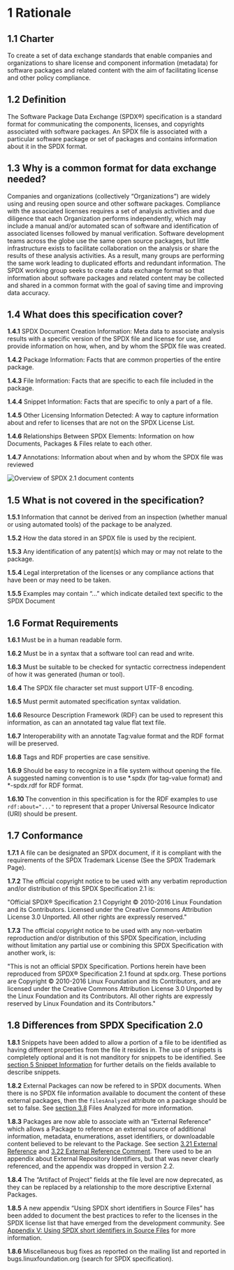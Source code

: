 # 1 Rationale

## 1.1 Charter <a name="1.1"></a>

To create a set of data exchange standards that enable companies and organizations to share license and component information (metadata) for software packages and related content with the aim of facilitating license and other policy compliance.

## 1.2 Definition <a name="1.2"></a>

The Software Package Data Exchange (SPDX®) specification is a standard format for communicating the components, licenses, and copyrights associated with software packages. An SPDX file is associated with a particular software package or set of packages and contains information about it in the SPDX format.

## 1.3 Why is a common format for data exchange needed? <a name="1.3"></a>

Companies and organizations (collectively “Organizations”) are widely using and reusing open source and other software packages. Compliance with the associated licenses requires a set of analysis activities and due diligence that each Organization performs independently, which may include a manual and/or automated scan of software and identification of associated licenses followed by manual verification. Software development teams across the globe use the same open source packages, but little infrastructure exists to facilitate collaboration on the analysis or share the results of these analysis activities. As a result, many groups are performing the same work leading to duplicated efforts and redundant information. The SPDX working group seeks to create a data exchange format so that information about software packages and related content may be collected and shared in a common format with the goal of saving time and improving data accuracy.

## 1.4 What does this specification cover? <a name="1.4"></a>

**1.4.1** SPDX Document Creation Information: Meta data to associate analysis results with a specific version of the SPDX file and license for use, and provide information on how, when, and by whom the SPDX file was created.

**1.4.2** Package Information: Facts that are common properties of the entire package.

**1.4.3** File Information: Facts that are specific to each file included in the package.

**1.4.4** Snippet Information: Facts that are specific to only a part of a file.

**1.4.5** Other Licensing Information Detected: A way to capture information about and refer to licenses that are not on the SPDX License List.

**1.4.6** Relationships Between SPDX Elements: Information on how Documents, Packages & Files relate to each other.

**1.4.7** Annotations: Information about when and by whom the SPDX file was reviewed

![Overview of SPDX 2.1 document contents](../img/spdx-2.1-document.png)

## 1.5 What is not covered in the specification? <a name="1.5"></a>

**1.5.1** Information that cannot be derived from an inspection (whether manual or using automated tools) of the package to be analyzed.

**1.5.2** How the data stored in an SPDX file is used by the recipient.

**1.5.3** Any identification of any patent(s) which may or may not relate to the package.

**1.5.4** Legal interpretation of the licenses or any compliance actions that have been or may need to be taken.

**1.5.5** Examples may contain “...” which indicate detailed text specific to the SPDX Document

## 1.6 Format Requirements <a name="1.6"></a>

**1.6.1** Must be in a human readable form.

**1.6.2** Must be in a syntax that a software tool can read and write.

**1.6.3** Must be suitable to be checked for syntactic correctness independent of how it was generated (human or tool).

**1.6.4** The SPDX file character set must support UTF-8 encoding.

**1.6.5** Must permit automated specification syntax validation.

**1.6.6** Resource Description Framework (RDF) can be used to represent this information, as can an annotated tag value flat text file.

**1.6.7** Interoperability with an annotate Tag:value format and the RDF format will be preserved.

**1.6.8** Tags and RDF properties are case sensitive.

**1.6.9** Should be easy to recognize in a file system without opening the file. A suggested naming convention is to use \*.spdx (for tag-value format) and \*-spdx.rdf for RDF format.

**1.6.10** The convention in this specification is for the RDF examples to use `rdf:about="..."` to represent that a proper Universal Resource Indicator (URI) should be present.

## 1.7 Conformance <a name="1.7"></a>

**1.7.1** A file can be designated an SPDX document, if it is compliant with the requirements of the SPDX Trademark License (See the SPDX Trademark Page).

**1.7.2** The official copyright notice to be used with any verbatim reproduction and/or distribution of this SPDX Specification 2.1 is:

"Official SPDX® Specification 2.1 Copyright © 2010-2016 Linux Foundation and its Contributors. Licensed under the Creative Commons Attribution License 3.0 Unported. All other rights are expressly reserved."

**1.7.3** The official copyright notice to be used with any non-verbatim reproduction and/or distribution of this SPDX Specification, including without limitation any partial use or combining this SPDX Specification with another work, is:

"This is not an official SPDX Specification. Portions herein have been reproduced from SPDX® Specification 2.1 found at spdx.org. These portions are Copyright © 2010-2016 Linux Foundation and its Contributors, and are licensed under the Creative Commons Attribution License 3.0 Unported by the Linux Foundation and its Contributors. All other rights are expressly reserved by Linux Foundation and its Contributors."

## 1.8 Differences from SPDX Specification 2.0 <a name="1.8"></a>

**1.8.1** Snippets have been added to allow a portion of a file to be identified as having different properties from the file it resides in. The use of snippets is completely optional and it is not manditory for snippets to be identified. See [section 5 Snippet Information](./5-snippet-information.md) for further details on the fields available to describe snippets.

**1.8.2** External Packages can now be refered to in SPDX documents. When there is no SPDX file information available to document the content of these external packages, then the `filesAnalyzed` attribute on a package should be set to false. See [section 3.8](3-package-information.md#3.8) Files Analyzed for more information.

**1.8.3** Packages are now able to associate with an “External Reference” which allows a Package to reference an external source of additional information, metadata, enumerations, asset identifiers, or downloadable content believed to be relevant to the Package.
See section [3.21 External Reference](3-package-information.md#3.21) and [3.22 External Reference Comment](3-package-information.md#3.22).
There used to be an appendix about External Repository Identifiers, but that was never clearly referenced, and the appendix was dropped in version 2.2.

**1.8.4** The “Artifact of Project” fields at the file level are now deprecated, as they can be replaced by a relationship to the more descriptive External Packages.

**1.8.5** A new appendix “Using SPDX short identifiers in Source Files” has been added to document the best practices to refer to the licenses in the SPDX license list that have emerged from the development community. See [Appendix V: Using SPDX short identifiers in Source Files](./appendix-V-using-SPDX-short-identifiers-in-source-files.md) for more information.

**1.8.6** Miscellaneous bug fixes as reported on the mailing list and reported in bugs.linuxfoundation.org (search for SPDX specification).
